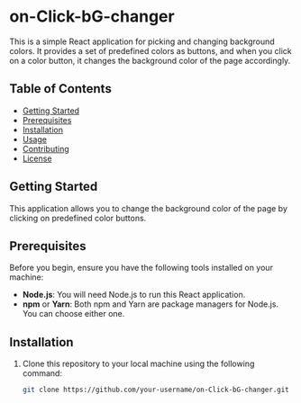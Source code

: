# on-Click-bG-changer

This is a simple React application for picking and changing background colors. It provides a set of predefined colors as buttons, and when you click on a color button, it changes the background color of the page accordingly.

## Table of Contents

- [Getting Started](#getting-started)
- [Prerequisites](#prerequisites)
- [Installation](#installation)
- [Usage](#usage)
- [Contributing](#contributing)
- [License](#license)

## Getting Started

This application allows you to change the background color of the page by clicking on predefined color buttons.

## Prerequisites

Before you begin, ensure you have the following tools installed on your machine:

- **Node.js**: You will need Node.js to run this React application.
- **npm** or **Yarn**: Both npm and Yarn are package managers for Node.js. You can choose either one.

## Installation

1. Clone this repository to your local machine using the following command:

   ```bash
   git clone https://github.com/your-username/on-Click-bG-changer.git

